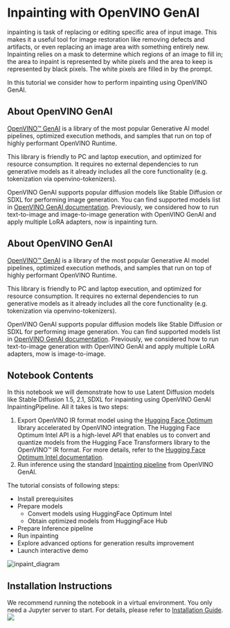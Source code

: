 # Inpainting with OpenVINO GenAI

inpainting is task of replacing or editing specific area of input image. This makes it a useful tool for image restoration like removing defects and artifacts, or even replacing an image area with something entirely new. Inpainting relies on a mask to determine which regions of an image to fill in; the area to inpaint is represented by white pixels and the area to keep is represented by black pixels. The white pixels are filled in by the prompt.

In this tutorial we consider how to perform inpainting using OpenVINO GenAI.

## About OpenVINO GenAI

[OpenVINO™ GenAI](https://github.com/openvinotoolkit/openvino.genai) is a library of the most popular Generative AI model pipelines, optimized execution methods, and samples that run on top of highly performant OpenVINO Runtime.

This library is friendly to PC and laptop execution, and optimized for resource consumption. It requires no external dependencies to run generative models as it already includes all the core functionality (e.g. tokenization via openvino-tokenizers).

OpenVINO GenAI supports popular diffusion models like Stable Diffusion or SDXL for performing image generation. You can find supported models list in [OpenVINO GenAI documentation](https://github.com/openvinotoolkit/openvino.genai/blob/master/SUPPORTED_MODELS.md#image-generation-models). Previously, we considered how to run text-to-image and image-to-image generation with OpenVINO GenAI and apply multiple LoRA adapters, now is inpainting turn.

## About OpenVINO GenAI

[OpenVINO™ GenAI](https://github.com/openvinotoolkit/openvino.genai) is a library of the most popular Generative AI model pipelines, optimized execution methods, and samples that run on top of highly performant OpenVINO Runtime.

This library is friendly to PC and laptop execution, and optimized for resource consumption. It requires no external dependencies to run generative models as it already includes all the core functionality (e.g. tokenization via openvino-tokenizers).

OpenVINO GenAI supports popular diffusion models like Stable Diffusion or SDXL for performing image generation. You can find supported models list in [OpenVINO GenAI documentation](https://github.com/openvinotoolkit/openvino.genai/blob/master/SUPPORTED_MODELS.md#image-generation-models). Previously, we considered how to run text-to-image generation with OpenVINO GenAI and apply multiple LoRA adapters, mow is image-to-image. 

## Notebook Contents

In this notebook we will demonstrate how to use Latent Diffusion models like Stable Diffusion 1.5, 2.1, SDXL for inpainting using OpenVINO GenAI InpaintingPipeline. 
All it takes is two steps: 
1. Export OpenVINO IR format model using the [Hugging Face Optimum](https://huggingface.co/docs/optimum/installation) library accelerated by OpenVINO integration.
The Hugging Face Optimum Intel API is a high-level API that enables us to convert and quantize models from the Hugging Face Transformers library to the OpenVINO™ IR format. For more details, refer to the [Hugging Face Optimum Intel documentation](https://huggingface.co/docs/optimum/intel/inference).
1. Run inference using the standard [Inpainting pipeline](https://docs.openvino.ai/2024/learn-openvino/llm_inference_guide/genai-guide.html) from OpenVINO GenAI.

The tutorial consists of following steps:
- Install prerequisites
- Prepare models
  - Convert models using HuggingFace Optimum Intel
  - Obtain optimized models from HuggingFace Hub
- Prepare Inference pipeline
- Run inpainting
- Explore advanced options for generation results improvement
- Launch interactive demo

![inpaint_diagram](https://github.com/user-attachments/assets/f74f7b65-2892-49b5-b13f-4038dad2bc90)


## Installation Instructions
We recommend running the notebook in a virtual environment. You only need a Jupyter server to start.
For details, please refer to [Installation Guide](../../README.md).
<img referrerpolicy="no-referrer-when-downgrade" src="https://static.scarf.sh/a.png?x-pxid=5b5a4db0-7875-4bfb-bdbd-01698b5b1a77&file=notebooks/inpainting-genai/README.md" />
